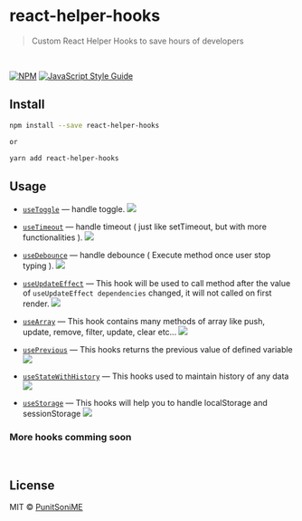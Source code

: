 # react-helper-hooks

> Custom React Helper Hooks to save hours of developers

<br />

[![NPM](https://img.shields.io/npm/v/react-helper-hooks.svg)](https://www.npmjs.com/package/react-helper-hooks) [![JavaScript Style Guide](https://img.shields.io/badge/code_style-standard-brightgreen.svg)](https://standardjs.com)

## Install

```bash
npm install --save react-helper-hooks

or

yarn add react-helper-hooks
```

## Usage
- [`useToggle`](./src/docs/1-useToggle.md) &mdash; handle toggle. [![][img-demo]](https://codesandbox.io/s/usetoggle-927kw)

- [`useTimeout`](./src/docs/2-useTimeout.md) &mdash; handle timeout ( just like setTimeout, but with more functionalities ). [![][img-demo]](https://codesandbox.io/s/usetimeout-fk8g9)

- [`useDebounce`](./src/docs/3-useDebounce.md) &mdash; handle debounce ( Execute method once user stop typing ). [![][img-demo]](https://codesandbox.io/s/usedebounce-yuvjt)

- [`useUpdateEffect`](./src/docs/4-useUpdateEffect.md) &mdash; This hook will be used to call method after the value of <code>useUpdateEffect dependencies</code> changed, it will not called on first render. [![][img-demo]](https://codesandbox.io/s/useupdateeffect-iik03)

- [`useArray`](./src/docs/5-useArray.md) &mdash; This hook contains many methods of array like push, update, remove, filter, update, clear etc... [![][img-demo]](https://codesandbox.io/s/usearray-desdu)

- [`usePrevious`](./src/docs/6-usePrevious.md) &mdash; This hooks returns the previous value of defined variable [![][img-demo]](https://codesandbox.io/s/useprevious-xkc74)

- [`useStateWithHistory`](./src/docs/7-useStateWithHistory.md) &mdash; This hooks used to maintain history of any data [![][img-demo]](https://codesandbox.io/s/usestatewithhistory-pgojt)

- [`useStorage`](./src/docs/7-useStorage.md) &mdash; This hooks will help you to handle localStorage and sessionStorage [![][img-demo]](https://codesandbox.io/s/usestorage-p4dnk)



### More hooks comming soon


<br />

## License

MIT © [PunitSoniME](https://github.com/PunitSoniME)

[img-demo]: https://img.shields.io/badge/demo-🚀-blue.svg
